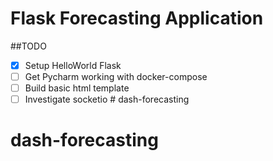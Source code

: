 # Flask Forecasting Application

##TODO

- [x] Setup HelloWorld Flask
- [ ] Get Pycharm working with docker-compose
- [ ] Build basic html template 
- [ ] Investigate socketio # dash-forecasting
# dash-forecasting
